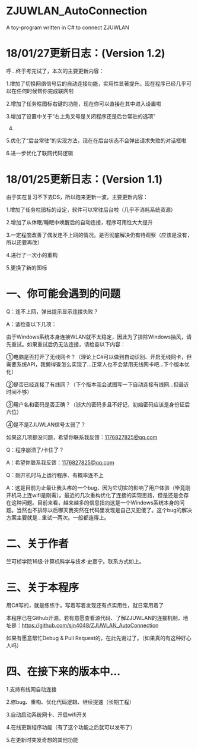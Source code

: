 # ZJUWLAN_AutoConnection
A toy-program written in C# to connect ZJUWLAN

# 18/01/27更新日志：(Version 1.2)
呼...终于考完试了，本次的主要更新内容：

1.增加了切换网络信号后的自动连接功能，实用性显著提升。现在程序已经几乎可以在任何时候帮你完成联网啦

2.增加了任务栏图标右键的功能，现在你可以直接在其中进入设置啦

3.增加了设置中关于“右上角叉号是关闭程序还是后台常驻的选项”

4.

5.优化了“后台常驻”的实现方法，现在在后台状态不会弹出请求失败的对话框啦


6.进一步优化了联网代码逻辑

# 18/01/25更新日志：(Version 1.1)
由于实在复习不下去DS，所以跑来更新一波，主要更新内容：

1.增加了任务栏图标的设定，软件可以常驻后台啦（几乎不消耗系统资源）

2.增加了从休眠/睡眠中唤醒后的自动连接，程序可用性大大提升

3.一定程度改善了偶发连不上网的情况。是否彻底解决仍有待观察（应该是没有，所以还要再改）

4.进行了一次小的重构

5.更换了新的图标

# 一、你可能会遇到的问题

Q：连不上网，弹出提示显示连接失败？

A：请检查以下几项：

由于Windows系统本身连接WLAN就不太稳定，因此为了排除Windows抽风，请先重试。如果重试后仍无法连接，请检查以下内容：

①电脑是否打开了无线网卡？（理论上C#可以做到自动识别、开启无线网卡，但需要系统API，我懒得查怎么实现了...正常人也不会禁用无线网卡吧...下个版本优化）

②是否已经连接了有线网？（下个版本我会试图写一下自动连接有线网...但最近时间不够）

③用户名和密码是否正确？（浙大的密码多且不好记，初始密码应该是身份证后六位）

④是不是ZJUWLAN信号太弱了？

如果这几项都没问题，希望你联系我反馈：1176827825@qq.com


Q：程序崩溃了/卡住了？

A：希望你联系我反馈：1176827825@qq.com


Q：刚开机时马上运行程序、有概率连不上

A：这是目前为止最让我头疼的一个bug，因为它切实的影响了用户体验（毕竟刚开机马上连wifi是刚需）。最近的几次重构优化了连接的实现思路，但是还是会存在这种问题。目前来看，越来越多的信息指向这是一个Windows系统本身的问题。当然也不排除以后哪天我突然在代码里发现是自己又犯傻了。这个bug的解决方案主要就是...重试一两次。一般都连得上。

# 二、关于作者

竺可桢学院16级·计算机科学与技术·史嘉宁。联系方式如上。


# 三、关于本程序

用C#写的，就是练练手。写着写着发现还有点实用性，就日常用着了

本程序已在Github开源。若有意愿查看源代码、了解ZJUWLAN的连接机制，地址是：https://github.com/sjn4048/ZJUWLAN_AutoConnection

如果有愿意帮忙Debug & Pull Request的，在此先谢过了。（如果真的有这种好心人吗）


# 四、在接下来的版本中...

1.支持有线网自动连接

2.修bug、重构、优化代码逻辑、继续提速（长期工程）

3.自动启动系统网卡、开启wifi开关

4.在线更新程序功能（有了这个功能之后就可以发布了）

5.在更新时突发奇想的其他功能